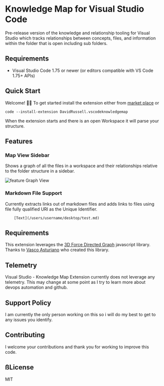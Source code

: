 # Knowledge Map for Visual Studio Code

Pre-release version of the knowledge and relationship tooling for Visual Studio which tracks relationships between concepts, files, and information within the folder that is open including sub folders.

## Requirements

- Visual Studio Code 1.75 or newer (or editors compatible with VS Code 1.75+ APIs)

## Quick Start

Welcome! 👋🏻
To get started install the extension either from [market place](https://marketplace.visualstudio.com/items?itemName=DavidRussell.vscodeknowledgemap) or

```
code --install-extension DavidRussell.vscodeknowledgemap
```

When the extension starts and there is an open Workspace it will parse your structure.

## Features

### Map View Sidebar

Shows a graph of all the files in a workspace and their relationships relative to the folder structure in a sidebar.

![feature Graph View](images/feature-map-as-sidebar.gif)

### Markdown File Support

Currently extracts links out of markdown files and adds links to files using file fully qualified URI as the Unique Identifier.

```
    [Text](/users/username/desktop/test.md)
```

## Requirements

This extension leverages the [3D Force Directed Graph](https://vasturiano.github.io/3d-force-graph/) javascript library. Thanks to [Vasco Asturiano](https://observablehq.com/@vasturiano) who created this library.

## Telemetry

Visual Studio - Knowledge Map Extension currently does not leverage any telemetry. This may change at some point as I try to learn more about devops automation and github.

## Support Policy

I am currently the only person working on this so i will do my best to get to any issues you identify.

## Contributing

I welcome your contributions and thank you for working to improve this code.

## ßLicense

MIT
